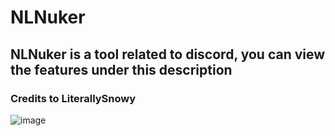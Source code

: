 # NLNuker
## NLNuker is a tool related to discord, you can view the features under this description
### Credits to LiterallySnowy

![image](https://github.com/user-attachments/assets/b2983bce-334b-4626-9c97-77a45b300476)

